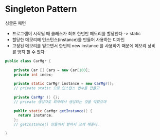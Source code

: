 # Singleton Pattern 
싱글톤 패턴
- 프로그램이 시작될 때 클래스가 최초 한번만 메모리를 할당한다 -> static
- 할당한 메모리에 인스턴스(instance)를 만들어 사용하는 디자인
- 고정된 메모리를 얻으면서 한번의 new instance 를 사용하기 때문에 메모리 낭비를 방지 할 수 있다

```java
public class CarMgr {
  
    private Car [] Cars = new Car[100];
    private int index;
    
    private static CarMgr instance = new CarMgr();
    // private static 으로 인스턴스 변수를 만들고
    
    private CarMgr () {};
    // private 생성자로 외부에서 생성되는 것을 막았으며
    
    public static CarMgr getInstance() {
      return instance;
    };
    // getInstance() 만들어서 받아서 쓰게 해준다.

}
```


